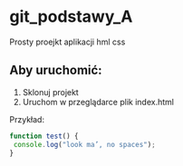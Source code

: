 # git_podstawy_A

Prosty proejkt aplikacji hml css

## Aby uruchomić:

1. Sklonuj projekt
2. Uruchom w przeglądarce plik index.html


Przykład:

```javascript
function test() {
 console.log("look ma’, no spaces");
}
```
